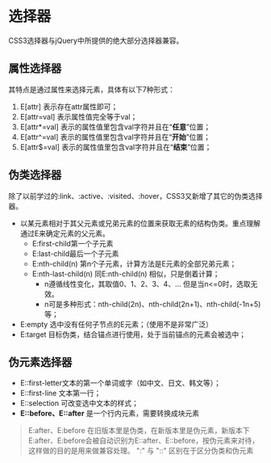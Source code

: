 # 选择器

CSS3选择器与jQuery中所提供的绝大部分选择器兼容。

## 属性选择器

其特点是通过属性来选择元素，具体有以下7种形式：

1. E[attr] 表示存在attr属性即可；
2. E[attr=val] 表示属性值完全等于val；
3. E[attr*=val] 表示的属性值里包含val字符并且在“__任意__”位置；
4. E[attr^=val] 表示的属性值里包含val字符并且在“__开始__”位置；
5. E[attr$=val] 表示的属性值里包含val字符并且在“__结束__”位置；

## 伪类选择器

除了以前学过的:link、:active、:visited、:hover，CSS3又新增了其它的伪类选择器。

- 以某元素相对于其父元素或兄弟元素的位置来获取无素的结构伪类。重点理解通过E来确定元素的父元素。
  - E:first-child第一个子元素
  - E:last-child最后一个子元素
  - E:nth-child(n) 第n个子元素，计算方法是E元素的全部兄弟元素；
  - E:nth-last-child(n) 同E:nth-child(n) 相似，只是倒着计算；
    - n遵循线性变化，其取值0、1、2、3、4、... 但是当n<=0时，选取无效。
    - n可是多种形式：nth-child(2n)、nth-child(2n+1)、nth-child(-1n+5)等；
- E:empty 选中没有任何子节点的E元素；（使用不是非常广泛）
- E:target 目标伪类，结合锚点进行使用，处于当前锚点的元素会被选中；

## 伪元素选择器
- E::first-letter文本的第一个单词或字（如中文、日文、韩文等）；
- E::first-line 文本第一行；
- E::selection 可改变选中文本的样式；
- **E::before、E::after** 是一个行内元素，需要转换成块元素

>E:after、E:before 在旧版本里是伪类，在新版本里是伪元素，新版本下E:after、E:before会被自动识别为E::after、E::before，按伪元素来对待，这样做的目的是用来做兼容处理。
":" 与 "::" 区别在于区分伪类和伪元素
